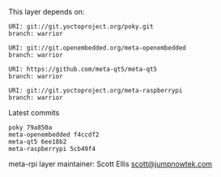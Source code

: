 This layer depends on:

    URI: git://git.yoctoproject.org/poky.git
    branch: warrior

    URI: git://git.openembedded.org/meta-openembedded
    branch: warrior

    URI: https://github.com/meta-qt5/meta-qt5
    branch: warrior

    URI: git://git.yoctoproject.org/meta-raspberrypi
    branch: warrior

Latest commits

    poky 79a850a
    meta-openembedded f4ccdf2
    meta-qt5 6ee18b2
    meta-raspberrypi 5cb49f4

meta-rpi layer maintainer: Scott Ellis <scott@jumpnowtek.com>
